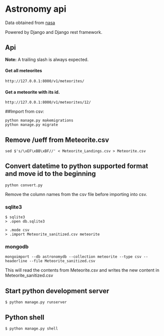 # Astronomy api

Data obtained from [nasa](https://data.nasa.gov/view/ak9y-cwf9)

Powered by Django and Django rest framework.

## Api

**Note:** A trailing slash is always expected.

#### Get all meteorites
```http://127.0.0.1:8000/v1/meteorites/ ```

#### Get a meteorite with its id.
```http://127.0.0.1:8000/v1/meteorites/12/ ```

##Import from csv:

    python manage.py makemigrations
    python manage.py migrate


## Remove /ueff from Meteorite.csv
```sed $'s/\xEF\xBB\xBF//' < Meteorite_Landings.csv > Meteorite.csv```

## Convert datetime to python supported format and move id to the beginning
```python convert.py```

Remove the column names from the csv file before importing into csv.
### sqlite3
    $ sqlite3
    > .open db.sqlite3

    > .mode csv
    > .import Meteorite_sanitized.csv meteorite

### mongodb
    mongoimport --db astronomydb --collection meteorite --type csv --headerline --file Meteorite_sanitized.csv

This will read the contents from Meteorite.csv and writes the new content in Meteorite_sanitized.csv

## Start python development server

```$ python manage.py runserver```

## Python shell

```$ python manage.py shell```
